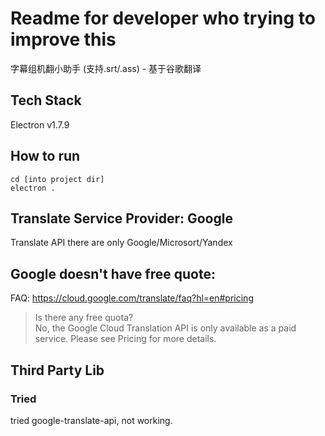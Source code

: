 # Readme for developer who trying to improve this
字幕组机翻小助手 (支持.srt/.ass) - 基于谷歌翻译

## Tech Stack
Electron v1.7.9

## How to run
```
cd [into project dir]
electron .
```

## Translate Service Provider: Google
Translate API there are only Google/Microsort/Yandex

## Google doesn't have free quote:
FAQ: https://cloud.google.com/translate/faq?hl=en#pricing
> Is there any free quota?         
> No, the Google Cloud Translation API is only available as a paid service. Please see Pricing for more details.


## Third Party Lib

### Tried
tried google-translate-api,
not working.

